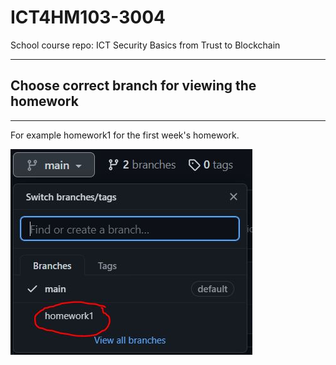 # ICT4HM103-3004
School course repo: ICT Security Basics from Trust to Blockchain


***
## Choose correct branch for viewing the homework
***

For example homework1 for the first week's homework.

![This is an instructional image](/pics/change_branch.JPG)